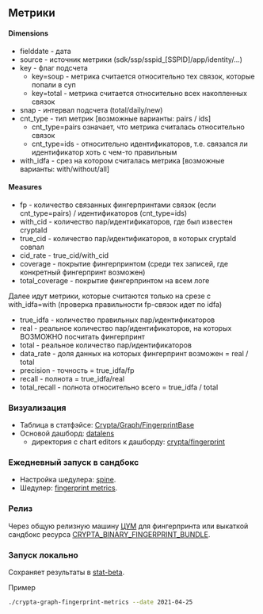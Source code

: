 ## Метрики
#### Dimensions
* fielddate - дата
* source - источник метрики (sdk/ssp/sspid_[SSPID]/app/identity/...)
* key - флаг подсчета
    * key=soup - метрика считается относительно тех связок, которые попали в суп
    * key=total - метрика считается относительно всех накопленных связок
* snap - интервал подсчета (total/daily/new)
* cnt_type - тип метрик [возможные варианты: pairs / ids]
    * cnt_type=pairs означает, что метрика считалась относительно связок
    * cnt_type=ids - относительно идентификаторов, т.е. связался ли идентификатор хоть с чем-то правильным
* with_idfa - срез на котором считалась метрика [возможные варианты: with/without/all]
#### Measures
* fp - количество связанных фингерпринтами связок (если cnt_type=pairs) / идентификаторов (cnt_type=ids)
* with_cid - количество пар/идентификаторов, где был известен cryptaId
* true_cid - количество пар/идентификаторов, в которых cryptaId совпал
* cid_rate - true_cid/with_cid
* coverage - покрытие фингерпринтом (среди тех записей, где конкретный фингерпринт возможен)
* total_coverage - покрытие фингерпринтом на всем логе

Далее идут метрики, которые считаются только на срезе с with_idfa=with (проверка правильности fp-связок идет по idfa)
* true_idfa - количество правильных пар/идентификаторов
* real - реальное количество пар/идентификаторов, на которых ВОЗМОЖНО посчитать фингерпринт
* total - реальное количество пар/идентификаторов
* data_rate - доля данных на которых фингерпринт возможен = real / total
* precision - точность = true_idfa/fp
* recall - полнота = true_idfa/real
* total_recall - полнота относительно всего = true_idfa / total

### Визуализация
- Таблица в статфэйсе: [Crypta/Graph/FingerprintBase](https://stat.yandex-team.ru/Crypta/Graph/FingerprintBase)
- Основой дашборд: [datalens](https://datalens.yandex-team.ru/uj0m556sqfoir-unifiedcryptastats?tab=QyZ) 
  * директория с chart editors к дашборду: [crypta/fingerprint](https://datalens.yandex-team.ru/navigation/ys0qjprvvvhqt-fingerprint)

### Ежедневный запуск в сандбокс
- Настройка шедулера: [spine](https://a.yandex-team.ru/arc/trunk/arcadia/crypta/graph/spine/__init__.py?rev=r8112027#L591).
- Шедулер: [fingerprint metrics](https://sandbox.yandex-team.ru/scheduler/43414/view).
### Релиз
Через общую релизную машину [ЦУМ](https://tsum.yandex-team.ru/pipe/projects/crypta/delivery-dashboard/crypta_graph_fingerprint) для фингерпринта или выкаткой сандбокс ресурса [CRYPTA_BINARY_FINGERPRINT_BUNDLE](https://a.yandex-team.ru/arc/trunk/arcadia/sandbox/projects/crypta/run_binary/bundles.py?rev=r7677371#L4).

### Запуск локально
Сохраняет результаты в [stat-beta](https://stat-beta.yandex-team.ru/Crypta/Graph/FingerprintBase).

Пример
```bash
./crypta-graph-fingerprint-metrics --date 2021-04-25
```
